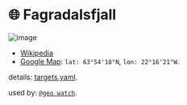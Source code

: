 # 🌐 Fagradalsfjall

![image](https://kamangir-public.s3.ca-central-1.amazonaws.com/geo-watch-2024-09-04-Fagradalsfjall-a/geo-watch-2024-09-04-Fagradalsfjall-a-2X.gif?raw=true&random=mJahtfyzlU0VkVYT)

- [Wikipedia](https://en.wikipedia.org/wiki/Fagradalsfjall)
- [Google Map](https://maps.app.goo.gl/zkdc2DNLahc598k48): `lat: 63°54'18"N`, `lon: 22°16'21"W`.

details: [targets.yaml](../targets.yaml).

used by: [`@geo watch`](../).